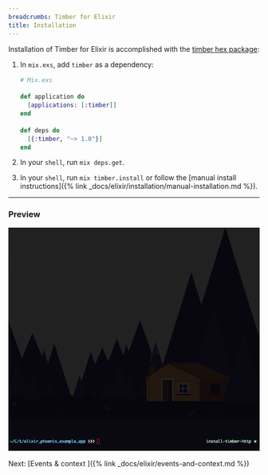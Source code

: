 ```yaml
---
breadcrumbs: Timber for Elixir
title: Installation
---
```


Installation of Timber for Elixir is accomplished with the [timber hex package](https://hex.pm/packages/timber):

1. In `mix.exs`, add `timber` as a dependency:

    ```elixir
    # Mix.exs

    def application do
      [applications: [:timber]]
    end

    def deps do
      [{:timber, "~> 1.0"}]
    end
    ```

2. In your `shell`, run `mix deps.get`.

3. In your `shell`, run `mix timber.install` or follow the [manual install instructions]({% link _docs/elixir/installation/manual-installation.md %}).

---

### Preview

![Timber elixir install](/assets/img/docs/timber-elixir-install.gif)



<div class="next">
  Next: [Events & context <i class="fa fa-arrow-circle-right" aria-hidden="true"></i>]({% link _docs/elixir/events-and-context.md %})
</div>